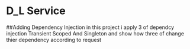 # D_L Service
##Adding Dependency Injection 
in this project i apply 3 of dependcy injection
Transient Scoped And Singleton 
and show how three of change thier dependency according to request
